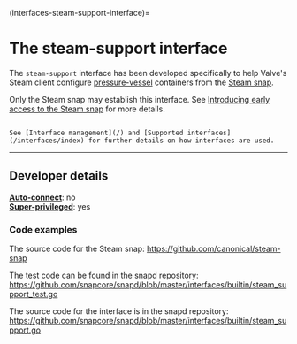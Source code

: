 (interfaces-steam-support-interface)=
# The steam-support interface

The `steam-support` interface has been developed specifically to help Valve's Steam client configure [pressure-vessel](https://gitlab.steamos.cloud/steamrt/steam-runtime-tools/-/tree/master/pressure-vessel) containers from the [Steam snap](https://snapcraft.io/steam).

Only the Steam snap may establish this interface. See [Introducing early access to the Steam snap](https://discourse.ubuntu.com/t/introducing-early-access-to-the-steam-snap/28082) for more details.

```{tip}

See [Interface management](/) and [Supported interfaces](/interfaces/index) for further details on how interfaces are used.
```

---

<h2 id='heading--dev-details'>Developer details </h2>

**[Auto-connect](/t/interface-management/6154#heading--auto-connections)**: no</br>
**[Super-privileged](/)**: yes</br>


### Code examples

The source code for the Steam snap: https://github.com/canonical/steam-snap

The test code can be found in the snapd repository: https://github.com/snapcore/snapd/blob/master/interfaces/builtin/steam_support_test.go

The source code for the interface is in the snapd repository: https://github.com/snapcore/snapd/blob/master/interfaces/builtin/steam_support.go

